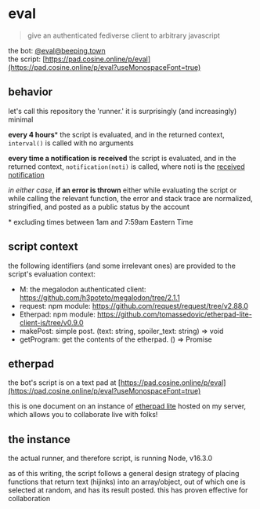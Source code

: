 eval
====

> give an authenticated fediverse client to arbitrary javascript

the bot: [@eval@beeping.town](https://beeping.town/users/328)  
the script: 
[https://pad.cosine.online/p/eval](https://pad.cosine.online/p/eval?useMonospaceFont=true)

behavior
--------

let's call this repository the 'runner.' it is surprisingly (and increasingly)
minimal

**every 4 hours**\* the script is evaluated, and in the returned context,
`interval()` is called with no arguments

**every time a notification is received** the script is evaluated, and in the
returned context, `notification(noti)` is called, where noti is the
[received notification](https://docs.joinmastodon.org/entities/notification/)

*in either case*, **if an error is thrown** either while evaluating the
script or while calling the relevant function, the error and stack trace are
normalized, stringified, and posted as a public status by the account

\* excluding times between 1am and 7:59am Eastern Time

script context
--------------

the following identifiers (and some irrelevant ones) are provided to the
script's evaluation context:

- M: the megalodon authenticated client: <https://github.com/h3poteto/megalodon/tree/2.1.1>
- request: npm module: <https://github.com/request/request/tree/v2.88.0>
- Etherpad: npm module: <https://github.com/tomassedovic/etherpad-lite-client-js/tree/v0.9.0>
- makePost: simple post. (text: string, spoiler_text: string) => void
- getProgram: get the contents of the etherpad. () => Promise<string>


etherpad
--------

the bot's script is on a text pad at
[https://pad.cosine.online/p/eval](https://pad.cosine.online/p/eval?useMonospaceFont=true)

this is one document on an instance of
[etherpad lite](https://github.com/ether/etherpad-lite) hosted on my server,
which allows you to collaborate live with folks!

the instance
------------

the actual runner, and therefore script, is running Node, v16.3.0

as of this writing, the script follows a general design strategy of placing
functions that return text (hijinks) into an array/object, out of which one is
selected at random, and has its result posted. this has proven effective for
collaboration
